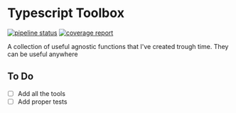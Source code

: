 # Typescript Toolbox

[![pipeline status](https://gitlab.com/ludo237/ts-toolbox/badges/master/pipeline.svg)](https://gitlab.com/ludo237/ts-toolbox/-/commits/master)
[![coverage report](https://gitlab.com/ludo237/ts-toolbox/badges/master/coverage.svg)](https://gitlab.com/ludo237/ts-toolbox/-/commits/master)

A collection of useful agnostic functions that I've created trough time. They can be useful anywhere

## To Do

- [ ] Add all the tools
- [ ] Add proper tests
